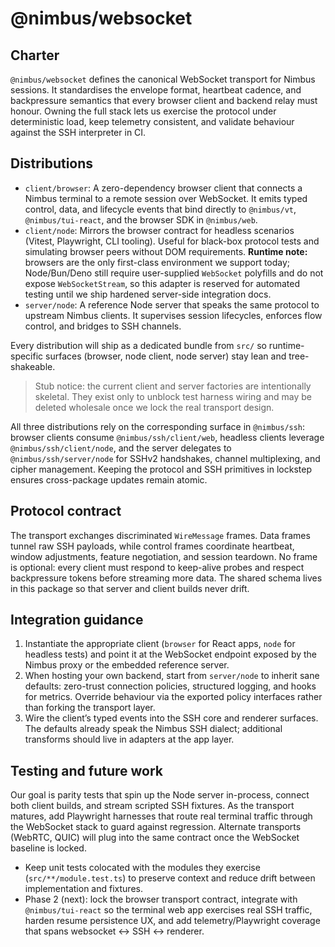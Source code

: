 # @nimbus/websocket

## Charter
`@nimbus/websocket` defines the canonical WebSocket transport for Nimbus sessions. It standardises the envelope format, heartbeat cadence, and backpressure semantics that every browser client and backend relay must honour. Owning the full stack lets us exercise the protocol under deterministic load, keep telemetry consistent, and validate behaviour against the SSH interpreter in CI.

## Distributions
- `client/browser`: A zero-dependency browser client that connects a Nimbus terminal to a remote session over WebSocket. It emits typed control, data, and lifecycle events that bind directly to `@nimbus/vt`, `@nimbus/tui-react`, and the browser SDK in `@nimbus/web`.
- `client/node`: Mirrors the browser contract for headless scenarios (Vitest, Playwright, CLI tooling). Useful for black-box protocol tests and simulating browser peers without DOM requirements. **Runtime note:** browsers are the only first-class environment we support today; Node/Bun/Deno still require user-supplied `WebSocket` polyfills and do not expose `WebSocketStream`, so this adapter is reserved for automated testing until we ship hardened server-side integration docs.
- `server/node`: A reference Node server that speaks the same protocol to upstream Nimbus clients. It supervises session lifecycles, enforces flow control, and bridges to SSH channels.

Every distribution will ship as a dedicated bundle from `src/` so runtime-specific surfaces (browser, node client, node server) stay lean and tree-shakeable.

> Stub notice: the current client and server factories are intentionally skeletal. They exist only to unblock test harness wiring and may be deleted wholesale once we lock the real transport design.

All three distributions rely on the corresponding surface in `@nimbus/ssh`: browser clients consume `@nimbus/ssh/client/web`, headless clients leverage `@nimbus/ssh/client/node`, and the server delegates to `@nimbus/ssh/server/node` for SSHv2 handshakes, channel multiplexing, and cipher management. Keeping the protocol and SSH primitives in lockstep ensures cross-package updates remain atomic.

## Protocol contract
The transport exchanges discriminated `WireMessage` frames. Data frames tunnel raw SSH payloads, while control frames coordinate heartbeat, window adjustments, feature negotiation, and session teardown. No frame is optional: every client must respond to keep-alive probes and respect backpressure tokens before streaming more data. The shared schema lives in this package so that server and client builds never drift.

## Integration guidance
1. Instantiate the appropriate client (`browser` for React apps, `node` for headless tests) and point it at the WebSocket endpoint exposed by the Nimbus proxy or the embedded reference server.
2. When hosting your own backend, start from `server/node` to inherit sane defaults: zero-trust connection policies, structured logging, and hooks for metrics. Override behaviour via the exported policy interfaces rather than forking the transport layer.
3. Wire the client’s typed events into the SSH core and renderer surfaces. The defaults already speak the Nimbus SSH dialect; additional transforms should live in adapters at the app layer.

## Testing and future work
Our goal is parity tests that spin up the Node server in-process, connect both client builds, and stream scripted SSH fixtures. As the transport matures, add Playwright harnesses that route real terminal traffic through the WebSocket stack to guard against regression. Alternate transports (WebRTC, QUIC) will plug into the same contract once the WebSocket baseline is locked.

- Keep unit tests colocated with the modules they exercise (`src/**/module.test.ts`) to preserve context and reduce drift between implementation and fixtures.
- Phase 2 (next): lock the browser transport contract, integrate with `@nimbus/tui-react` so the terminal web app exercises real SSH traffic, harden resume persistence UX, and add telemetry/Playwright coverage that spans websocket ↔ SSH ↔ renderer.

